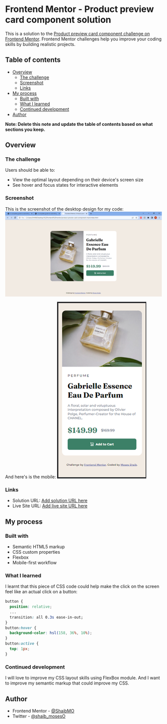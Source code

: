 # Frontend Mentor - Product preview card component solution

This is a solution to the [Product preview card component challenge on Frontend Mentor](https://www.frontendmentor.io/challenges/product-preview-card-component-GO7UmttRfa). Frontend Mentor challenges help you improve your coding skills by building realistic projects.

## Table of contents

- [Overview](#overview)
  - [The challenge](#the-challenge)
  - [Screenshot](#screenshot)
  - [Links](#links)
- [My process](#my-process)
  - [Built with](#built-with)
  - [What I learned](#what-i-learned)
  - [Continued development](#continued-development)
- [Author](#author)

**Note: Delete this note and update the table of contents based on what sections you keep.**

## Overview

### The challenge

Users should be able to:

- View the optimal layout depending on their device's screen size
- See hover and focus states for interactive elements

### Screenshot

This is the screenshot of the desktop design for my code: ![](screenshots/desktop.png)

And here's is the mobile: ![](screenshots/mobile.png)

### Links

- Solution URL: [Add solution URL here](https://your-solution-url.com)
- Live Site URL: [Add live site URL here](https://your-live-site-url.com)

## My process

### Built with

- Semantic HTML5 markup
- CSS custom properties
- Flexbox
- Mobile-first workflow

### What I learned

I learnt that this piece of CSS code could help make the click on the screen feel like an actual click on a button:

```css
button {
  position: relative;
  ...
  transition: all 0.3s ease-in-out;
}
button:hover {
  background-color: hsl(158, 36%, 10%);
}
button:active {
  top: 1px;
}
```

### Continued development

I will love to improve my CSS layout skills using FlexBox module. And I want to improve my semantic markup that could improve my CSS.

## Author

- Frontend Mentor - [@ShaibMO](https://www.frontendmentor.io/profile/ShaibMO)
- Twitter - [@shaib_mosesO](https://www.twitter.com/shaib_mosesO)
